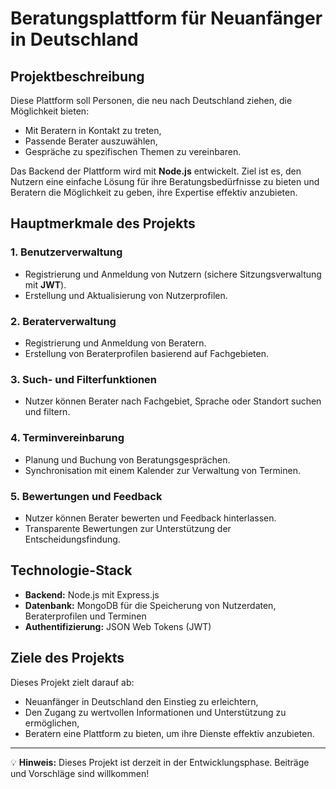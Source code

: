 # Beratungsplattform für Neuanfänger in Deutschland

## Projektbeschreibung

Diese Plattform soll Personen, die neu nach Deutschland ziehen, die Möglichkeit bieten:

- Mit Beratern in Kontakt zu treten,
- Passende Berater auszuwählen,
- Gespräche zu spezifischen Themen zu vereinbaren.

Das Backend der Plattform wird mit **Node.js** entwickelt. Ziel ist es, den Nutzern eine einfache Lösung für ihre Beratungsbedürfnisse zu bieten und Beratern die Möglichkeit zu geben, ihre Expertise effektiv anzubieten.

## Hauptmerkmale des Projekts

### 1. Benutzerverwaltung

- Registrierung und Anmeldung von Nutzern (sichere Sitzungsverwaltung mit **JWT**).
- Erstellung und Aktualisierung von Nutzerprofilen.

### 2. Beraterverwaltung

- Registrierung und Anmeldung von Beratern.
- Erstellung von Beraterprofilen basierend auf Fachgebieten.

### 3. Such- und Filterfunktionen

- Nutzer können Berater nach Fachgebiet, Sprache oder Standort suchen und filtern.

### 4. Terminvereinbarung

- Planung und Buchung von Beratungsgesprächen.
- Synchronisation mit einem Kalender zur Verwaltung von Terminen.

### 5. Bewertungen und Feedback

- Nutzer können Berater bewerten und Feedback hinterlassen.
- Transparente Bewertungen zur Unterstützung der Entscheidungsfindung.

## Technologie-Stack

- **Backend:** Node.js mit Express.js
- **Datenbank:** MongoDB für die Speicherung von Nutzerdaten, Beraterprofilen und Terminen
- **Authentifizierung:** JSON Web Tokens (JWT)

## Ziele des Projekts

Dieses Projekt zielt darauf ab:

- Neuanfänger in Deutschland den Einstieg zu erleichtern,
- Den Zugang zu wertvollen Informationen und Unterstützung zu ermöglichen,
- Beratern eine Plattform zu bieten, um ihre Dienste effektiv anzubieten.

---

💡 **Hinweis:** Dieses Projekt ist derzeit in der Entwicklungsphase. Beiträge und Vorschläge sind willkommen!
